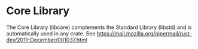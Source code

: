 # Core Library

The Core Library (libcore) complements the Standard Library (libstd) and is automatically used in any crate.
See https://mail.mozilla.org/pipermail/rust-dev/2011-December/001037.html

